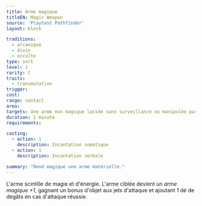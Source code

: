 ```yaml
---
title: Arme magique
titleEN: Magic Weapon
source: 'Playtest Pathfinder'
layout: block

traditions:
  - arcanique
  - divin
  - occulte
type: sort
level: 1
rarity: C
traits:
  - transmutation
trigger: 
cost: 
range: contact
area: 
targets: Une arme non magique laisée sans surveillance ou manipulée par vous ou l'un de vos alliés volontaire
duration: 1 minute
requirements: 

casting:
  - action: 1
    description: Incantation somatique
  - action: 1
    description: Incantation verbale

summary: "Rend magique une arme matérielle."
---
```

L'arme scintille de magie et d'énergie. L'arme ciblée devient un *arme magique +1*, gagnant un bonus d'objet aux jets d'attaque et ajoutant 1 dé de dégâts en cas d'attaque réussie.

